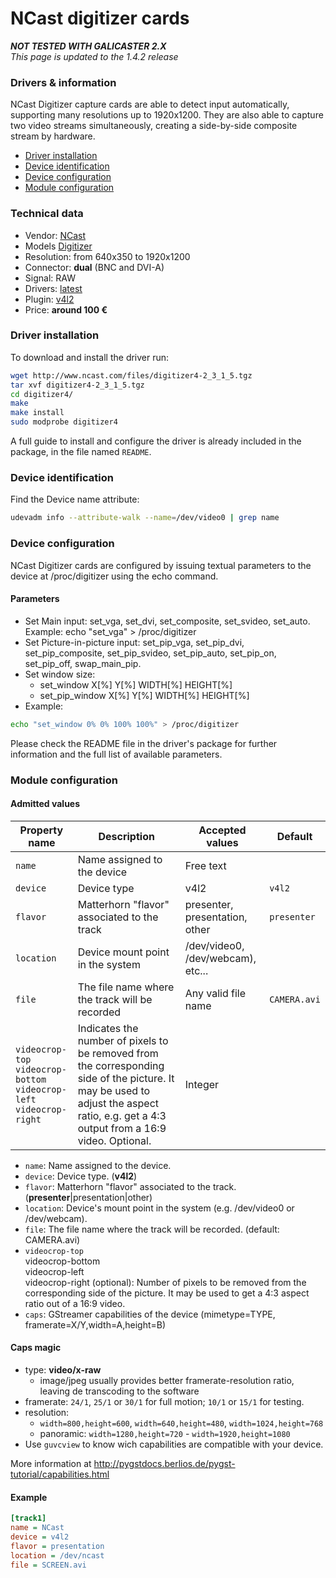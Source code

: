 
NCast digitizer cards
=====================

**_NOT TESTED WITH GALICASTER 2.X_**  
*This page is updated to the 1.4.2 release*

### Drivers & information
NCast Digitizer capture cards are able to detect input automatically, supporting many resolutions up to 1920x1200. They are also able to capture two video streams simultaneously, creating a side-by-side composite stream by hardware.

* [Driver installation](#driver-installation)
* [Device identification](#device-identification)
* [Device configuration](#device-configuration)
* [Module configuration](#module-configuration)

### Technical data
* Vendor: [NCast](http://www.ncast.com/)
* Models [Digitizer](http://www.ncast.com/pdf/NCast-UG-DigitizerCard2.pdf)
* Resolution: from 640x350 to 1920x1200
* Connector: **dual** (BNC and DVI-A)
* Signal: RAW
* Drivers: [latest](http://www.ncast.com/files/digitizer4-2_3_1_5.tgz)
* Plugin: [v4l2](../V4L2.md)
* Price: **around 100 €**


### Driver installation
To download and install the driver run:
```bash
wget http://www.ncast.com/files/digitizer4-2_3_1_5.tgz
tar xvf digitizer4-2_3_1_5.tgz
cd digitizer4/
make
make install
sudo modprobe digitizer4
```

A full guide to install and configure the driver is already included in the package, in the file named `README`.

### Device identification
Find the Device name attribute:
```bash
udevadm info --attribute-walk --name=/dev/video0 | grep name
```

### Device configuration
NCast Digitizer cards are configured by issuing textual parameters to the device at /proc/digitizer using the echo command.

#### Parameters

* Set Main input: set_vga, set_dvi, set_composite, set_svideo, set_auto. Example:
echo "set_vga" > /proc/digitizer
* Set Picture-in-picture input: set_pip_vga, set_pip_dvi, set_pip_composite, set_pip_svideo, set_pip_auto, set_pip_on, set_pip_off, swap_main_pip.
* Set window size:
  * set_window X[%] Y[%] WIDTH[%] HEIGHT[%]
  * set_pip_window X[%] Y[%] WIDTH[%] HEIGHT[%]
* Example:
```bash
echo "set_window 0% 0% 100% 100%" > /proc/digitizer
```

Please check the README file in the driver's package for further information and the full list of available parameters.

### Module configuration
#### Admitted values

| Property name | Description | Accepted values | Default |
|---------------|-------------|-----------------|---------|
| `name` | Name assigned to the device | Free text ||
| `device` | Device type | v4l2 | `v4l2` |
| `flavor` | Matterhorn "flavor" associated to the track | presenter, presentation, other | `presenter` |
| `location` | Device mount point in the system | /dev/video0, /dev/webcam), etc... ||
| `file` | The file name where the track will be recorded | Any valid file name | `CAMERA.avi` |
| `videocrop-top`<br>`videocrop-bottom`<br>`videocrop-left`<br>`videocrop-right` | Indicates the number of pixels to be removed from the corresponding side of the picture. It may be used to adjust the aspect ratio, e.g. get a 4:3 output from a 16:9 video. Optional. | Integer ||

* `name`: Name assigned to the device.
* `device`: Device type. (**v4l2**)
* `flavor`: Matterhorn "flavor" associated to the track. (**presenter**|presentation|other)
* `location`: Device's mount point in the system (e.g. /dev/video0 or /dev/webcam).
* `file`: The file name where the track will be recorded. (default: CAMERA.avi)
* `videocrop-top`  
  videocrop-bottom  
  videocrop-left  
  videocrop-right (optional): Number of pixels to be removed from the corresponding side of the picture. It may be used to get a 4:3 aspect ratio out of a 16:9 video.
* `caps`: GStreamer capabilities of the device (mimetype=TYPE, framerate=X/Y,width=A,height=B)

#### Caps magic
* type: **video/x-raw**
  * image/jpeg usually provides better framerate-resolution ratio, leaving de transcoding to the software
* framerate: `24/1`, `25/1` or `30/1` for full motion; `10/1` or `15/1` for testing.
* resolution:
  * `width=800,height=600`, `width=640,height=480`, `width=1024,height=768`
  * panoramic: `width=1280,height=720` - `width=1920,height=1080`
* Use `guvcview` to know wich capabilities are compatible with your device.

More information at http://pygstdocs.berlios.de/pygst-tutorial/capabilities.html

#### Example
```ini
[track1]
name = NCast
device = v4l2
flavor = presentation
location = /dev/ncast
file = SCREEN.avi
```
